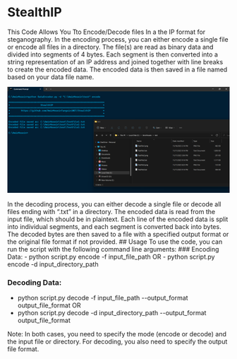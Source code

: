 # StealthIP
This Code Allows You Tto Encode/Decode files In a the IP format for steganography.
In the encoding process, you can either encode a single file or encode all files in a directory. The file(s) are read as binary data and divided into segments of 4 bytes. Each segment is then converted into a string representation of an IP address and joined together with line breaks to create the encoded data. The encoded data is then saved in a file named based on your data file name.
<p align="center">
  <img src="Img/Encoding.png" alt="Master">
</p>
In the decoding process, you can either decode a single file or decode all files ending with “.txt” in a directory. The encoded data is read from the input file, which should be in plaintext. Each line of the encoded data is split into individual segments, and each segment is converted back into bytes. The decoded bytes are then saved to a file with a specified output format or the original file format if not provided.
## Usage
To use the code, you can run the script with the following command line arguments:
### Encoding Data:
- python script.py encode -f input_file_path
OR
- python script.py encode -d input_directory_path

### Decoding Data:
- python script.py decode -f input_file_path --output_format output_file_format
OR
- python script.py decode -d input_directory_path --output_format output_file_format

Note: In both cases, you need to specify the mode (encode or decode) and the input file or directory. For decoding, you also need to specify the output file format.

